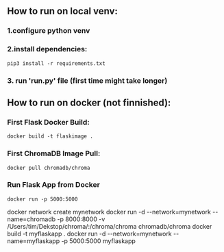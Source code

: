 ## How to run on local venv:
### 1.configure python venv
### 2.install dependencies:
```commandline
pip3 install -r requirements.txt
```
### 3. run 'run.py' file (first time might take longer)




## How to run on docker (not finnished):
### First Flask Docker Build:
```commandline
docker build -t flaskimage .
```

### First ChromaDB Image Pull:
```commandline
docker pull chromadb/chroma
```

### Run Flask App from Docker
```commandline
docker run -p 5000:5000
```

docker network create mynetwork
docker run -d --network=mynetwork --name=chromadb -p 8000:8000 -v /Users/tim/Dekstop/chroma/:/chroma/chroma chromadb/chroma
docker build -t myflaskapp .
docker run -d --network=mynetwork --name=myflaskapp -p 5000:5000 myflaskapp
